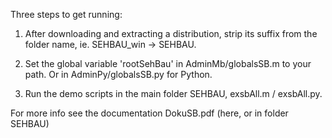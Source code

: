 Three steps to get running:

1) After downloading and extracting a distribution, strip its suffix from the folder name, ie. SEHBAU_win -> SEHBAU.

2) Set the global variable 'rootSehBau' in AdminMb/globalsSB.m to your path. Or in AdminPy/globalsSB.py for Python.

3) Run the demo scripts in the main folder SEHBAU, exsbAll.m / exsbAll.py.

For more info see the documentation DokuSB.pdf (here, or in folder SEHBAU)
